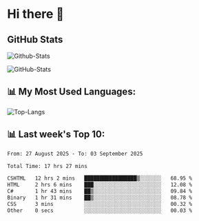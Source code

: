 # Hi there 👋

## GitHub Stats
![Github-Stats](https://github-readme-stats-sigma-five.vercel.app/api?username=ltorson&show_icons=true&theme=radical&count_private=true&show=reviews,discussions_started,discussions_answered,prs_merged,prs_merged_percentage)

![GitHub-Stats](https://github-readme-stats.vercel.app/api/wakatime?username=LeeTorson&theme=synthwave&size_weight=0.5&count_weight=0.5&title_color=36F9F6&langs_count=10&count_private=true)

## 📊 My Most Used Languages:
![Top-Langs](https://github-readme-stats-sigma-five.vercel.app/api/top-langs/?username=LTorson&layout=compact&langs_count=10)


## 📊 Last week's Top 10:
<!--START_SECTION:waka-->

```txt
From: 27 August 2025 - To: 03 September 2025

Total Time: 17 hrs 27 mins

CSHTML   12 hrs 2 mins   █████████████████▒░░░░░░░   68.95 %
HTML     2 hrs 6 mins    ███░░░░░░░░░░░░░░░░░░░░░░   12.08 %
C#       1 hr 43 mins    ██▒░░░░░░░░░░░░░░░░░░░░░░   09.84 %
Binary   1 hr 31 mins    ██▒░░░░░░░░░░░░░░░░░░░░░░   08.78 %
CSS      3 mins          ░░░░░░░░░░░░░░░░░░░░░░░░░   00.32 %
Other    0 secs          ░░░░░░░░░░░░░░░░░░░░░░░░░   00.03 %
```

<!--END_SECTION:waka-->
